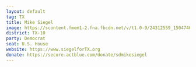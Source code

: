 ```yaml
---
layout: default
tag: TX
title: Mike Siegel
image: https://scontent.fmem1-2.fna.fbcdn.net/v/t1.0-9/24312559_1504740479611480_3670779137564003970_n.jpg?_nc_cat=0&oh=5d53ea4b925990ce42b2c7f743631139&oe=5C2DF69B
district: TX-10
party: Democrat
seat: U.S. House 
website: https://www.siegelforTX.org
donate: https://secure.actblue.com/donate/sdmikesiegel
---
```

